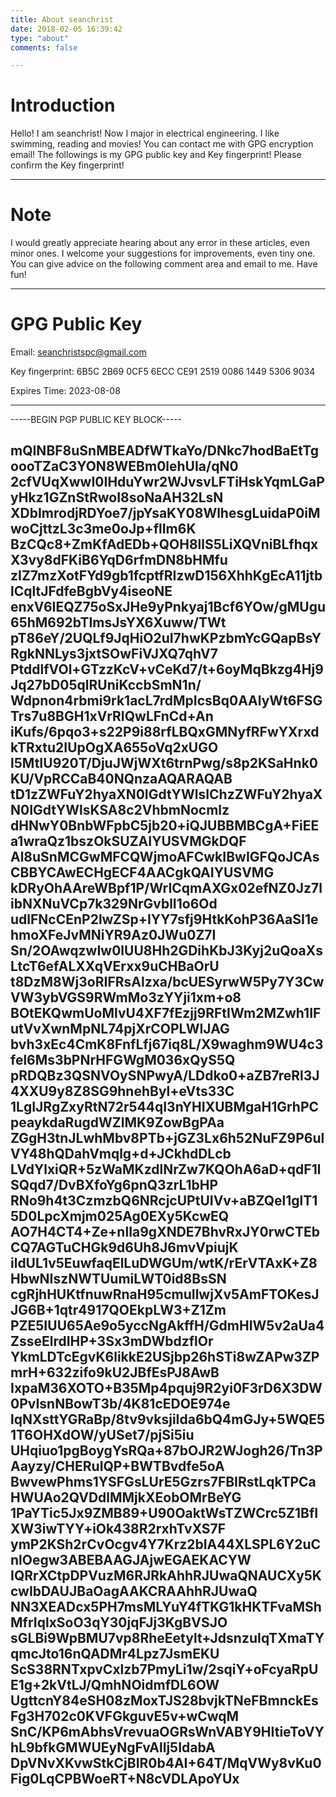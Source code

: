 ```yaml
---
title: About seanchrist
date: 2018-02-05 16:39:42
type: "about"
comments: false

---
```


# Introduction #

Hello! I am seanchrist! Now I major in electrical engineering. I like swimming, reading and movies! 
You can contact me with GPG encryption email! The followings is my GPG public key and Key fingerprint! 
Please confirm the Key fingerprint!

---

# Note #

I would greatly appreciate hearing about any error in these articles, even minor ones. 
I welcome your suggestions for improvements, even tiny one. You can give advice on 
the following comment area and email to me. Have fun!

---

# GPG Public Key #

Email: seanchristspc@gmail.com

Key fingerprint:  6B5C 2B69 0CF5 6ECC CE91  2519 0086 1449 5306 9034

Expires Time: 2023-08-08

---

-----BEGIN PGP PUBLIC KEY BLOCK-----

mQINBF8uSnMBEADfWTkaYo/DNkc7hodBaEtTgoooTZaC3YON8WEBm0lehUIa/qN0
2cfVUqXwwI0IHduYwr2WJvsvLFTiHskYqmLGaPyHkz1GZnStRwoI8soNaAH32LsN
XDbImrodjRDYoe7/jpYsaKY08WlhesgLuidaP0iMwoCjttzL3c3me0oJp+flIm6K
BzCQc8+ZmKfAdEDb+QOH8llS5LiXQVniBLfhqxX3vy8dFKiB6YqD6rfmDN8bHMfu
zIZ7mzXotFYd9gb1fcptfRIzwD156XhhKgEcA11jtblCqltJFdfeBgbVy4iseoNE
enxV6IEQZ75oSxJHe9yPnkyaj1Bcf6YOw/gMUgu65hM692bTImsJsYX6Xuww/TWt
pT86eY/2UQLf9JqHiO2uI7hwKPzbmYcGQapBsYRgkNNLys3jxtSOwFiVJXQ7qhV7
PtddlfVOl+GTzzKcV+vCeKd7/t+6oyMqBkzg4Hj9Jq27bD05qlRUniKccbSmN1n/
Wdpnon4rbmi9rk1acL7rdMpIcsBq0AAlyWt6FSGTrs7u8BGH1xVrRIQwLFnCd+An
iKufs/6pqo3+s22P9i88rfLBQxGMNyfRFwYXrxdkTRxtu2IUpOgXA655oVq2xUGO
l5MtIU920T/DjuJWjWXt6trnPwg/s8p2KSaHnk0KU/VpRCCaB40NQnzaAQARAQAB
tD1zZWFuY2hyaXN0IGdtYWlsIChzZWFuY2hyaXN0IGdtYWlsKSA8c2VhbmNocmlz
dHNwY0BnbWFpbC5jb20+iQJUBBMBCgA+FiEEa1wraQz1bszOkSUZAIYUSVMGkDQF
Al8uSnMCGwMFCQWjmoAFCwkIBwIGFQoJCAsCBBYCAwECHgECF4AACgkQAIYUSVMG
kDRyOhAAreWBpf1P/WrICqmAXGx02efNZ0Jz7libNXNuVCp7k329NrGvblI1o6Od
udlFNcCEnP2lwZSp+IYY7sfj9HtkKohP36AaSI1ehmoXFeJvMNiYR9Az0JWu0Z7I
Sn/2OAwqzwIw0lUU8Hh2GDihKbJ3Kyj2uQoaXsLtcT6efALXXqVErxx9uCHBaOrU
t8DzM8Wj3oRIFRsAlzxa/bcUESyrwW5Py7Y3CwVW3ybVGS9RWmMo3zYYji1xm+o8
BOtEKQwmUoMlvU4XF7fEzjj9RFtIWm2MZwh1IFutVvXwnMpNL74pjXrCOPLWIJAG
bvh3xEc4CmK8FnfLfj67iq8L/X9waghm9WU4c3fel6Ms3bPNrHFGWgM036xQyS5Q
pRDQBz3QSNVOySNPwyA/LDdko0+aZB7reRl3J4XXU9y8Z8SG9hnehByl+eVts33C
1LgIJRgZxyRtN72r544qI3nYHIXUBMgaH1GrhPCpeaykdaRugdWZlMK9ZowBgPAa
ZGgH3tnJLwhMbv8PTb+jGZ3Lx6h52NuFZ9P6ulVY48hQDahVmqlg+d+JCkhdDLcb
LVdYlxiQR+5zWaMKzdlNrZw7KQOhA6aD+qdF1lSQqd7/DvBXfoYg6pnQ3zrL1bHP
RNo9h4t3CzmzbQ6NRcjcUPtUIVv+aBZQel1glT15D0LpcXmjm025Ag0EXy5KcwEQ
AO7H4CT4+Ze+nlIa9gXNDE7BhvRxJY0rwCTEbCQ7AGTuCHGk9d6Uh8J6mvVpiujK
ildUL1v5EuwfaqElLuDWGUm/wtK/rErVTAxK+Z8HbwNIszNWTUumiLWT0id8BsSN
cgRjhHUKtfnuwRnaH95cmuIlwjXv5AmFTOKesJJG6B+1qtr4917QOEkpLW3+Z1Zm
PZE5IUU65Ae9o5yccNgAkffH/GdmHIW5v2aUa4ZsseElrdIHP+3Sx3mDWbdzflOr
YkmLDTcEgvK6likkE2USjbp26hSTi8wZAPw3ZPmrH+632zifo9kU2JBfEsPJ8AwB
IxpaM36XOTO+B35Mp4pquj9R2yi0F3rD6X3DW0PvIsnNBowT3b/4K81cEDOE974e
lqNXsttYGRaBp/8tv9vksjiIda6bQ4mGJy+5WQE51T6OHXdOW/yUSet7/pjSi5iu
UHqiuo1pgBoygYsRQa+87bOJR2WJogh26/Tn3PAayzy/CHERuIQP+BWTBvdfe5oA
BwvewPhms1YSFGsLUrE5Gzrs7FBIRstLqkTPCaHWUAo2QVDdlMMjkXEobOMrBeYG
1PaYTic5Jx9ZMB89+U90OaktWsTZWCrc5Z1BfIXW3iwTYY+iOk438R2rxhTvXS7F
ymP2KSh2rCvOcgv4Y7Krz2bIA44XLSPL6Y2uCnlOegw3ABEBAAGJAjwEGAEKACYW
IQRrXCtpDPVuzM6RJRkAhhRJUwaQNAUCXy5KcwIbDAUJBaOagAAKCRAAhhRJUwaQ
NN3XEADcx5PH7msMLYuY4fTKG1kHKTFvaMShMfrIqlxSoO3qY30jqFJj3KgBVSJO
sGLBi9WpBMU7vp8RheEetylt+JdsnzuIqTXmaTYqmcJto16nQADMr4Lpz7JsmEKU
ScS38RNTxpvCxlzb7PmyLi1w/2sqiY+oFcyaRpUE1g+2kVtLJ/QmhNOidmfDL6OW
UgttcnY84eSH08zMoxTJS28bvjkTNeFBmnckEsFg3H702c0KVFGkguvE5v+wCwqM
SnC/KP6mAbhsVrevuaOGRsWnVABY9HItieToVYhL9bfkGMWUEyNgFvAllj5IdabA
DpVNvXKvwStkCjBIR0b4AI+64T/MqVWy8vKu0Fig0LqCPBWoeRT+N8cVDLApoYUx
---


 



